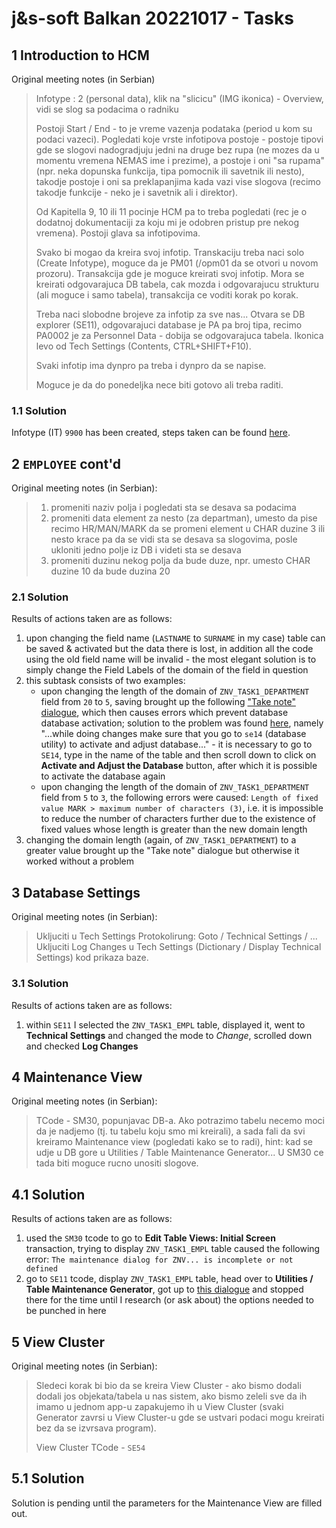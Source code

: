 # j&s-soft Balkan 20221017 - Tasks

## 1 Introduction to HCM

Original meeting notes (in Serbian)
> Infotype : 2 (personal data), klik na "slicicu" (IMG ikonica) - Overview, vidi se slog sa podacima o radniku
> 
> Postoji Start / End - to je vreme vazenja podataka (period u kom su podaci vazeci). Pogledati koje vrste infotipova postoje - postoje tipovi gde se slogovi nadogradjuju jedni na druge bez rupa (ne mozes da u momentu vremena NEMAS ime i prezime), a postoje i oni "sa rupama" (npr. neka dopunska funkcija, tipa pomocnik ili savetnik ili nesto), takodje postoje i oni sa preklapanjima kada vazi vise slogova (recimo takodje funkcije - neko je i savetnik ali i direktor).
> 
> Od Kapitella 9, 10 ili 11 pocinje HCM pa to treba pogledati (rec je o dodatnoj dokumentaciji za koju mi je odobren pristup pre nekog vremena). Postoji glava sa infotipovima.
> 
> Svako bi mogao da kreira svoj infotip. Transkaciju treba naci solo (Create Infotype), moguce da je PM01 (/opm01 da se otvori u novom prozoru). Transakcija gde je moguce kreirati svoj infotip. Mora se kreirati odgovarajuca DB tabela, cak mozda i odgovarajucu strukturu (ali moguce i samo tabela), transakcija ce voditi korak po korak. 
> 
> Treba naci slobodne brojeve za infotip za sve nas... Otvara se DB explorer (SE11), odgovarajuci database je PA pa broj tipa, recimo PA0002 je za Personnel Data - dobija se odgovarajuca tabela. Ikonica levo od Tech Settings (Contents, CTRL+SHIFT+F10).
> 
> Svaki infotip ima dynpro pa treba i dynpro da se napise.
> 
> Moguce je da do ponedeljka nece biti gotovo ali treba raditi.

### 1.1 Solution

Infotype (IT) `9900` has been created, steps taken can be found [here](https://github.com/NikolaVetnic/ABAP_Reference/blob/master/xx_Reference/Infotypes.md).

## 2 `EMPLOYEE` cont'd

Original meeting notes (in Serbian):
> 1) promeniti naziv polja i pogledati sta se desava sa podacima
> 2) promeniti data element za nesto (za departman), umesto da pise recimo HR/MAN/MARK da se promeni element u CHAR duzine 3 ili nesto krace pa da se vidi sta se desava sa slogovima, posle ukloniti jedno polje iz DB i videti sta se desava
> 3) promeniti duzinu nekog polja da bude duze, npr. umesto CHAR duzine 10 da bude duzina 20

### 2.1 Solution

Results of actions taken are as follows:
1. upon changing the field name (`LASTNAME` to `SURNAME` in my case) table can be saved & activated but the data there is lost, in addition all the code using the old field name will be invalid - the most elegant solution is to simply change the Field Labels of the domain of the field in question
2. this subtask consists of two examples:
	* upon changing the length of the domain of `ZNV_TASK1_DEPARTMENT` field from `20` to `5`, saving brought up the following ["Take note" dialogue](http://nikolapacekvetnic.rs/wp-content/uploads/2022/10/Screenshot-2022-10-21-at-12.19.16.jpg), which then causes errors which prevent database database activation; solution to the problem was found [here](https://answers.sap.com/questions/7835363/increasing-the-length-of-domain.html), namely "...while doing changes make sure that you go to `se14` (database utility) to activate and adjust database..." - it is necessary to go to `SE14`, type in the name of the table and then scroll down to click on **Activate and Adjust the Database** button, after which it is possible to activate the database again
	* upon changing the length of the domain of `ZNV_TASK1_DEPARTMENT` field from `5` to `3`, the following errors were caused: `Length of fixed value MARK > maximum number of characters (3)`, i.e. it is impossible to reduce the number of characters further due to the existence of fixed values whose length is greater than the new domain length
3. changing the domain length (again, of `ZNV_TASK1_DEPARTMENT`) to a greater value brought up the "Take note" dialogue but otherwise it worked without a problem

## 3 Database Settings

Original meeting notes (in Serbian):
> Ukljuciti u Tech Settings Protokolirung: Goto / Technical Settings / ...
> Ukljuciti Log Changes u Tech Settings (Dictionary / Display Technical Settings) kod prikaza baze.

### 3.1 Solution

Results of actions taken are as follows:
1. within `SE11` I selected the `ZNV_TASK1_EMPL` table, displayed it, went to **Technical Settings** and changed the mode to *Change*, scrolled down and checked **Log Changes**

## 4 Maintenance View

Original meeting notes (in Serbian):
> TCode - SM30, popunjavac DB-a. Ako potrazimo tabelu necemo moci da je nadjemo (tj. tu tabelu koju smo mi kreirali), a sada fali da svi kreiramo Maintenance view (pogledati kako se to radi), hint: kad se udje u DB gore u Utilities / Table Maintenance Generator... U SM30 ce tada biti moguce rucno unositi slogove.

## 4.1 Solution
Results of actions taken are as follows:
1. used the `SM30` tcode to go to **Edit Table Views: Initial Screen** transaction, trying to display `ZNV_TASK1_EMPL` table caused the following error: `The maintenance dialog for ZNV... is incomplete or not defined`
2. go to `SE11` tcode, display `ZNV_TASK1_EMPL` table, head over to **Utilities / Table Maintenance Generator**, got up to [this dialogue](http://nikolapacekvetnic.rs/wp-content/uploads/2022/10/Screenshot-2022-10-21-at-12.52.53-scaled.jpg) and stopped there for the time until I research (or ask about) the options needed to be punched in here

## 5 View Cluster

Original meeting notes (in Serbian):
> Sledeci korak bi bio da se kreira View Cluster - ako bismo dodali dodali jos objekata/tabela u nas sistem, ako bismo zeleli sve da ih imamo u jednom app-u zapakujemo ih u View Cluster (svaki Generator zavrsi u View Cluster-u gde se ustvari podaci mogu kreirati bez da se izvrsava program).
> 
> View Cluster TCode - `SE54`

## 5.1 Solution

Solution is pending until the parameters for the Maintenance View are filled out.
